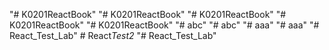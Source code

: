 "# K0201ReactBook" 
"# K0201ReactBook" 
"# K0201ReactBook" 
"# K0201ReactBook" 
"# K0201ReactBook" 
"# abc" 
"# abc" 
"# aaa" 
"# aaa" 
"# React_Test_Lab" 
#   R e a c t _ T e s t 2 _  
 "# React_Test_Lab" 
